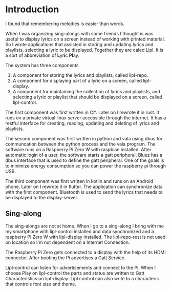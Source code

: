 # Introduction

I found that remembering melodies is easier than words.

When I was organizing sing-alongs with some friends I thought is was useful to display lyrics on a screen instead of working with printed material. So I wrote applications that assisted in storing and updating lyrics and playlists, selecting a lyric to be displayed. Together they are caled Lipl. It is a sort of abbreviation of **L**yr**i**c **Pl**ay.

The system has three components

1. A component for storing the lyrics and playlists, called lipl-repo.
2. A component for displaying part of a lyric on a screen, called lipl-display.
3. A component for maintaining the collection of lyrics and playlists, and selecting a lyric or playlist that should be displayed on a screen, called lipl-control.

The first component was first written in C#. Later on I rewrote it in rust. It runs on a private virtual linux server accessible through the internet. It has a restful interface for creating, reading, updating and deleting of lyrics and playlists.

The second component was first written in python and vala using dbus for communcation between the python process and the vala program. The software runs on a Raspberry Pi Zero W with raspbian installed.
After automatic login of a user, the software starts a gatt peripheral. Bluez has a dbus interface that is used to define the gatt peripheral.
One of the goals is to minimize energy consumption so you can power the raspberry pi through USB.

The third component was first written in kotlin and runs on an Android phone. Later on I rewrote it in flutter.
The application can synchronize data with the first component. Bluetooth is used to send the lyrics that needs to be displayed to the display-server.

## Sing-along

The sing-alongs are not at home. When I go to a sing-along I bring with me my smartphone with lipl-control installed and data synchronized and a raspberry Pi Zero W with lipl-display installed. The lipl-repo-rest is not used on location so I'm not dependent on a Internet Connection.

The Raspberry Pi Zero gets connected to a display with the help of its HDMI connector. After booting the Pi advertises a Gatt Service.

Lipl-control can listen for advertisements and connect to the Pi. When I choose Play on lipl-control the parts and status are written to Gatt Characteristics on lipl-display. Lipl control can also write to a characteric that controls font size and theme.